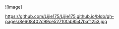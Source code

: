 ![image]

https://github.com/Lijie175/Lijie175.github.io/blob/gh-pages/8e608402c99ce52710fab8547baf1253.jpg
